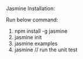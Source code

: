 
Jasmine Installation:

Run below command:

1. npm install -g jasmine
2. jasmine init
3. jasmine examples
4. jasmine // run the unit test